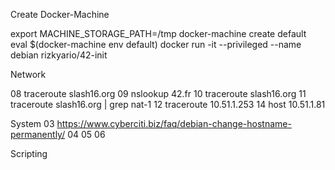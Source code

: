 Create Docker-Machine

export MACHINE_STORAGE_PATH=/tmp 
docker-machine create default
eval $(docker-machine env default)
docker run -it --privileged --name debian rizkyario/42-init

Network

08 traceroute slash16.org
09 nslookup 42.fr
10 traceroute slash16.org
11 traceroute slash16.org | grep nat-1
12 traceroute 10.51.1.253
14 host 10.51.1.81


System
03 https://www.cyberciti.biz/faq/debian-change-hostname-permanently/
04
05
06

Scripting
